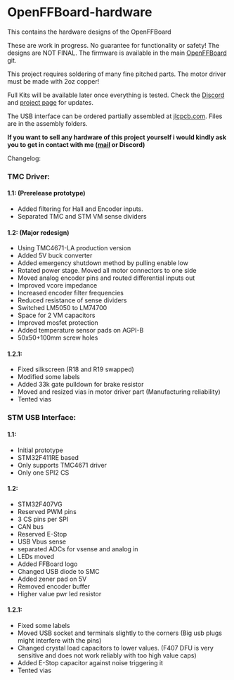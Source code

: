 # OpenFFBoard-hardware
This contains the hardware designs of the OpenFFBoard

These are work in progress.
No guarantee for functionality or safety! The designs are NOT FINAL.
The firmware is available in the main [OpenFFBoard](https://github.com/Ultrawipf/OpenFFBoard) git.

This project requires soldering of many fine pitched parts.
The motor driver must be made with 2oz copper!

Full Kits will be available later once everything is tested. Check the [Discord](https://discord.com/invite/gHtnEcP) and [project page](https://hackaday.io/project/163904-open-ffboard) for updates.

The USB interface can be ordered partially assembled at [jlcpcb.com](jlcpcb.com). Files are in the assembly folders.


**If you want to sell any hardware of this project yourself i would kindly ask you to get in contact with me ([mail](mailto:ffboard@y-richter.de) or Discord)**

Changelog:
### TMC Driver:

#### 1.1: (Prerelease prototype)
- Added filtering for Hall and Encoder inputs.
- Separated TMC and STM VM sense dividers

#### 1.2: (Major redesign)
- Using TMC4671-LA production version
- Added 5V buck converter
- Added emergency shutdown method by pulling enable low
- Rotated power stage. Moved all motor connectors to one side
- Moved analog encoder pins and routed differential inputs out
- Improved vcore impedance
- Increased encoder filter frequencies
- Reduced resistance of sense dividers
- Switched LM5050 to LM74700
- Space for 2 VM capacitors
- Improved mosfet protection
- Added temperature sensor pads on AGPI-B
- 50x50+100mm screw holes

#### 1.2.1:
- Fixed silkscreen (R18 and R19 swapped)
- Modified some labels
- Added 33k gate pulldown for brake resistor
- Moved and resized vias in motor driver part (Manufacturing reliability)
- Tented vias

### STM USB Interface:
#### 1.1:
- Initial prototype
- STM32F411RE based
- Only supports TMC4671 driver
- Only one SPI2 CS

#### 1.2:
- STM32F407VG
- Reserved PWM pins
- 3 CS pins per SPI
- CAN bus
- Reserved E-Stop
- USB Vbus sense
- separated ADCs for vsense and analog in
- LEDs moved
- Added FFBoard logo
- Changed USB diode to SMC
- Added zener pad on 5V
- Removed encoder buffer
- Higher value pwr led resistor

#### 1.2.1:
- Fixed some labels
- Moved USB socket and terminals slightly to the corners (Big usb plugs might interfere with the pins)
- Changed crystal load capacitors to lower values. (F407 DFU is very sensitive and does not work reliably with too high value caps)
- Added E-Stop capacitor against noise triggering it
- Tented vias
